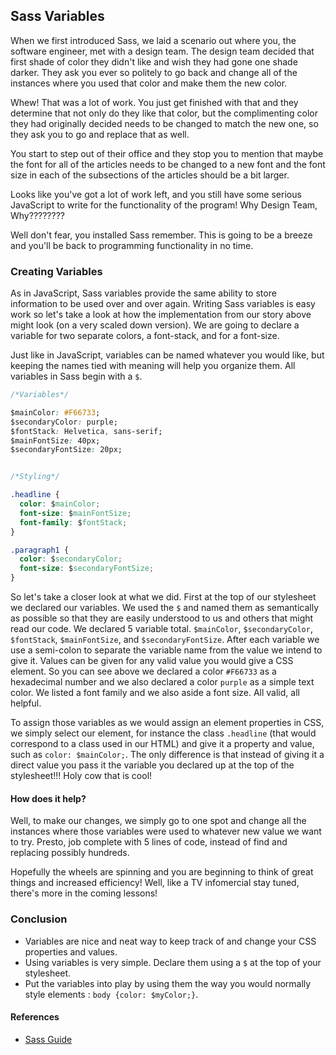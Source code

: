 ## Sass Variables

When we first introduced Sass, we laid a scenario out where you, the software engineer, met with a design team. The design team decided that first shade of color they didn't like and wish they had gone one shade darker. They ask you ever so politely to go back and change all of the instances where you used that color and make them the new color.

Whew! That was a lot of work. You just get finished with that and they determine that not only do they like that color, but the complimenting color they had originally decided needs to be changed to match the new one, so they ask you to go and replace that as well.

You start to step out of their office and they stop you to mention that maybe the font for all of the articles needs to be changed to a new font and the font size in each of the subsections of the articles should be a bit larger.

Looks like you've got a lot of work left, and you still have some serious JavaScript to write for the functionality of the program! Why Design Team, Why????????

Well don't fear, you installed Sass remember. This is going to be a breeze and you'll be back to programming functionality in no time.

### Creating Variables

As in JavaScript, Sass variables provide the same ability to store information to be used over and over again. Writing Sass variables is easy work so let's take a look at how the implementation from our story above might look (on a very scaled down version). We are going to declare a variable for two separate colors, a font-stack, and for a font-size.

Just like in JavaScript, variables can be named whatever you would like, but keeping the names tied with meaning will help you organize them. All variables in Sass begin with a `$`.

```css
/*Variables*/

$mainColor: #F66733;
$secondaryColor: purple;
$fontStack: Helvetica, sans-serif;
$mainFontSize: 40px;
$secondaryFontSize: 20px;


/*Styling*/

.headline {
  color: $mainColor;
  font-size: $mainFontSize;
  font-family: $fontStack;
}

.paragraph1 {
  color: $secondaryColor;
  font-size: $secondaryFontSize;
}

```

So let's take a closer look at what we did. First at the top of our stylesheet we declared our variables. We used the `$` and named them as semantically as possible so that they are easily understood to us and others that might read our code. We declared 5 variable total. `$mainColor`, `$secondaryColor`, `$fontStack`, `$mainFontSize`, and `$secondaryFontSize`. After each variable we use a semi-colon to separate the variable name from the value we intend to give it. Values can be given for any valid value you would give a CSS element. So you can see above we declared a color `#F66733` as a hexadecimal number and we also declared a color `purple` as a simple text color.
We listed a font family and we also aside a font size. All valid, all helpful.

To assign those variables as we would assign an element properties in CSS, we simply select our element, for instance the class `.headline` (that would correspond to a class used in our HTML) and give it a property and value, such as `color: $mainColor;`. The only difference is that instead of giving it a direct value you pass it the variable you declared up at the top of the stylesheet!!! Holy cow that is cool!

#### How does it help?

Well, to make our changes, we simply go to one spot and change all the instances where those variables were used to whatever new value we want to try. Presto, job complete with 5 lines of code, instead of find and replacing possibly hundreds.

Hopefully the wheels are spinning and you are beginning to think of great things and increased efficiency! Well, like a TV infomercial stay tuned, there's more in the coming lessons!

### Conclusion
* Variables are nice and neat way to keep track of and change your CSS properties and values.
* Using variables is very simple. Declare them using a `$` at the top of your stylesheet.
* Put the variables into play by using them the way you would normally style elements : `body {color: $myColor;}`.

#### References

* [Sass Guide](http://sass-lang.com/guide)
